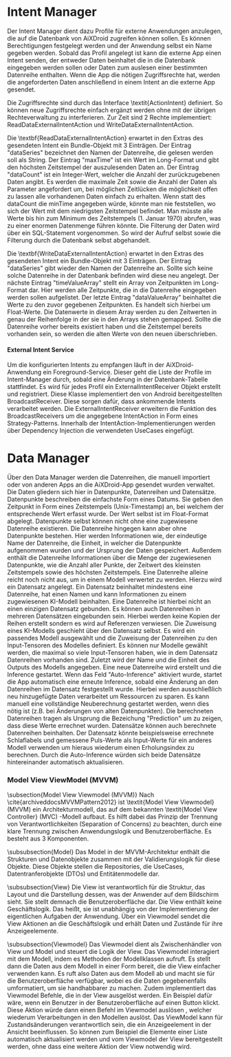 # Intent Manager

Der Intent Manager dient dazu Profile für externe Anwendungen anzulegen, die auf die Datenbank von AiXDroid zugreifen können sollen. Es können Berechtigungen festgelegt werden und der Anwendung selbst ein Name gegeben werden. Sobald das Profil angelegt ist kann die externe App einen Intent senden, der entweder Daten beinhaltet die in die Datenbank eingegeben werden sollen oder Daten zum auslesen einer bestimmten Datenreihe enthalten. Wenn die App die nötigen Zugriffsrechte hat, werden die angeforderten Daten anschließend in einem Intent an die externe App gesendet.

Die Zugriffsrechte sind durch das Interface \textit{ActionIntent} definiert. So können neue Zugriffsrechte einfach ergänzt werden ohne mit der übrigen Rechteverwaltung zu interferieren. Zur Zeit sind 2 Rechte implementiert: ReadDataExternalIntentAction und WriteDataExternalIntentAction.

Die \textbf{ReadDataExternalIntentAction} erwartet in den Extras des gesendeten Intent ein Bundle-Objekt mit 3 Einträgen. Der Eintrag "dataSeries" bezeichnet den Namen der Datenreihe, die gelesen werden soll als String. Der Eintrag "maxTime" ist ein Wert im Long-Format und gibt den höchsten Zeitstempel der auszulesenden Daten an. Der Eintrag "dataCount" ist ein Integer-Wert, welcher die Anzahl der zurückzugebenen Daten angibt. Es werden die maximale Zeit sowie die Anzahl der Daten als Parameter angefordert um, bei möglichen Zeitlücken die möglichkeit offen zu lassen alle vorhandenen Daten einfach zu erhalten. Wenn statt des dataCount die minTime angegeben würde, könnte man nie feststellen, wo sich der Wert mit dem niedrigsten Zeitstempel befindet. Man müsste alle Werte bis hin zum Minimum des Zeitstempels (1. Januar 1970) abrufen, was zu einer enormen Datenmenge führen könnte. Die Filterung der Daten wird über ein SQL-Statement vorgenommen. So wird der Aufruf selbst sowie die Filterung durch die Datenbank selbst abgehandelt.

Die \textbf{WriteDataExternalIntentAction} erwartet in den Extras des gesendeten Intent ein Bundle-Objekt mit 3 Einträgen. Der Eintrag "dataSeries" gibt wieder den Namen der Datenreihe an. Sollte sich keine solche Datenreihe in der Datenbank befinden wird diese neu angelegt. Der nächste Eintrag "timeValueArray" stellt ein Array von Zeitpunkten im Long-Format dar. Hier werden alle Zeitpunkte, die in die Datenreihe eingegeben werden sollen aufgelistet. Der letzte Eintrag "dataValueArray" beinhaltet die Werte zu den zuvor gegebenen Zeitpunkten. Es handelt sich hierbei um Float-Werte. Die Datenwerte in diesem Array werden zu den Zeitwerten in genau der Reihenfolge in der sie in den Arrays stehen gemapped. Sollte die Datenreihe vorher bereits existiert haben und die Zeitstempel bereits vorhanden sein, so werden die alten Werte von den neuen überschrieben.

#### External Intent Service

Um die konfigurierten Intents zu empfangen läuft in der AiXDroid-Anwendung ein Foreground-Service. Dieser geht die Liste der Profile im Intent-Manager durch, sobald eine Änderung in der Datenbank-Tabelle stattfindet. Es wird für jedes Profil ein ExternalIntentReceiver Objekt erstellt und registriert. Diese Klasse implementiert den von Android bereitgestellten BroadcastReceiver. Diese sorgen dafür, dass ankommende Intents verarbeitet werden. Die ExternalIntentReceiver erweitern die Funktion des BroadcastReceivers um die angegebene IntentAction in Form eines Strategy-Patterns. Innerhalb der IntentAction-Implementierungen werden über Dependency Injection die verwendeten UseCases eingefügt.

# Data Manager

Über den Data Manager werden die Datenreihen, die manuell importiert oder von anderen Apps an die AiXDroid-App gesendet wurden verwaltet. Die Daten gliedern sich hier in Datenpunkte, Datenreihen und Datensätze. Datenpunkte beschreiben die einfachste Form eines Datums. Sie geben den Zeitpunkt in Form eines Zeitstempels (Unix-Timestamp) an, bei welchem der entsprechende Wert erfasst wurde. Der Wert selbst ist im Float-Format abgelegt. Datenpunkte selbst können nicht ohne eine zugewiesene Datenreihe existieren. Die Datenreihe hingegen kann aber ohne Datenpunkte bestehen. Hier werden Informationen wie, der eindeutige Name der Datenreihe, die Einheit, in welcher die Datenpunkte aufgenommen wurden und der Ursprung der Daten gespeichert. Außerdem enthält die Datenreihe Informationen über die Menge der zugewiesenen Datenpunkte, wie die Anzahl aller Punkte, der Zeitwert des kleinsten Zeitstempels sowie des höchsten Zeitstempels. Eine Datenreihe alleine reicht noch nicht aus, um in einem Modell verwertet zu werden. Hierzu wird ein Datensatz angelegt. Ein Datensatz beinhaltet mindestens eine Datenreihe, hat einen Namen und kann Informationen zu einem zugewiesenen KI-Modell beinhalten. Eine Datenreihe ist hierbei nicht an einen einzigen Datensatz gebunden. Es können auch Datenreihen in mehreren Datensätzen eingebunden sein. Hierbei werden keine Kopien der Reihen erstellt sondern es wird auf Referenzen verwiesen. Die Zuweisung eines KI-Modells geschieht über den Datensatz selbst. Es wird ein passendes Modell ausgewählt und die Zuweisung der Datenreihen zu den Input-Tensoren des Modelles definiert. Es können nur Modelle gewählt werden, die maximal so viele Input-Tensoren haben, wie in dem Datensatz Datenreihen vorhanden sind. Zuletzt wird der Name und die Einheit des Outputs des Modells angegeben. Eine neue Datenreihe wird erstellt und die Inference gestartet. Wenn das Feld "Auto-Inference" aktiviert wurde, startet die App automatisch eine erneute Inference, sobald eine Änderung an den Datenreihen im Datensatz festgestellt wurde. Hierbei werden ausschließlich neu hinzugefügte Daten verarbeitet um Ressourcen zu sparen. Es kann manuell eine vollständige Neuberechnung gestartet werden, wenn dies nötig ist (z.B. bei Änderungen von alten Datenpunkten). Die berechneten Datenreihen tragen als Ursprung die Bezeichung "Prediction" um zu zeigen, dass diese Werte errechnet wurden. Datensätze können auch berechnete Datenreihen beinhalten. Der Datensatz könnte beispielsweise errechnete Schlaflabels und gemessene Puls-Werte als Input-Werte für ein anderes Modell verwenden um hieraus wiederum einen Erholungsindex zu berechnen. Durch die Auto-Inference würden sich beide Datensätze hintereinander automatisch aktualisieren.


### Model View ViewModel (MVVM)

\subsection{Model View Viewmodel (MVVM)}
Nach \cite{archiveddocsMVVMPattern2012} ist \textit{Model View Viewmodel} (MVVM) ein Architekturmodell, das auf dem bekannten \textit{Model View Controller} (MVC) -Modell aufbaut. Es hilft dabei das Prinzip der Trennung von Verantwortlichkeiten (Separation of Concerns) zu beachten, durch eine klare Trennung zwischen Anwendungslogik und Benutzeroberfläche. Es besteht aus 3 Komponenten.

\subsubsection{Model}
Das Model in der  MVVM-Architektur enthält die Strukturen und Datenobjekte zusammen mit der Validierungslogik für diese Objekte. Diese Objekte stellen die Repositories, die UseCases, Datentranferobjekte (DTOs) und Entitätenmodelle dar.

\subsubsection{View}
Die View ist verantwortlich für die Struktur, das Layout und die Darstellung dessen, was der Anwender auf dem Bildschirm sieht. Sie stellt demnach die Benutzeroberfläche dar. Die View enthält keine Geschäftslogik. Das heißt, sie ist unabhängig von der Implementierung der eigentlichen Aufgaben der Anwendung. Über ein Viewmodel sendet die View Aktionen an die Geschäftslogik und erhält Daten und Zustände für ihre Anzeigeelemente. 

\subsubsection{Viewmodel}
Das Viewmodel dient als Zwischenhändler von View und Model und steuert die Logik der View. Das Viewmodel interagiert mit dem Modell, indem es Methoden der Modellklassen aufruft. Es stellt dann die Daten aus dem Modell in einer Form bereit, die die View einfacher verwenden kann. Es ruft also Daten aus dem Modell ab und macht sie für die Benutzeroberfläche verfügbar, wobei es die Daten gegebenenfalls umformatiert, um sie handhabbarer zu machen. Zudem implementiert das Viewmodel Befehle, die in der View ausgelöst werden. Ein Beispiel dafür wäre, wenn ein Benutzer in der Benutzeroberfläche auf einen Button klickt. Diese Aktion würde dann einen Befehl im Viewmodel auslösen , welcher wiederum Verarbeitungen in den Modellen auslöst. Das ViewModel kann für Zustandsänderungen verantwortlich sein, die ein Anzeigeelement in der Ansicht beeinflussen. So können zum Beispiel die Elemente einer Liste automatisch aktualisiert werden und vom Viewmodel der View bereitgestellt werden, ohne dass eine weitere Aktion der View notwendig wird.




### 